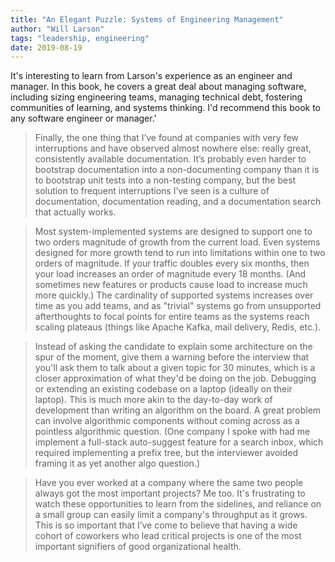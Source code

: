 ```yaml
---
title: "An Elegant Puzzle: Systems of Engineering Management"
author: "Will Larson"
tags: "leadership, engineering"
date: 2019-08-19
---
```


It's interesting to learn from Larson's experience as an engineer and
manager. In this book, he covers a great deal about managing software,
including sizing engineering teams, managing technical debt, fostering
communities of learning, and systems thinking. I'd recommend this book
to any software engineer or manager.'

> Finally, the one thing that I’ve found at companies with very few
interruptions and have observed almost nowhere else: really great,
consistently available documentation. It’s probably even harder to
bootstrap documentation into a non-documenting company than it is to
bootstrap unit tests into a non-testing company, but the best solution
to frequent interruptions I’ve seen is a culture of documentation,
documentation reading, and a documentation search that actually works.

> Most system-implemented systems are designed to support one to two orders
magnitude of growth from the current load. Even systems designed for more growth
tend to run into limitations within one to two orders of magnitude. If your
traffic doubles every six months, then your load increases an order of magnitude
every 18 months. (And sometimes new features or products cause load to increase
much more quickly.) The cardinality of supported systems increases over time as
you add teams, and as "trivial" systems go from unsupported afterthoughts to focal
points for entire teams as the systems reach scaling plateaus (things like Apache
Kafka, mail delivery, Redis, etc.).

> Instead of asking the candidate to explain some architecture on the spur
of the moment, give them a warning before the interview that you'll ask them to
talk about a given topic for 30 minutes, which is a closer approximation of
what they'd be doing on the job. Debugging or extending an existing codebase
on a laptop (ideally on their laptop). This is much more akin to the
day-to-day work of development than writing an algorithm on the board. A great
problem can involve algorithmic components without coming across as a pointless
algorithmic question. (One company I spoke with had me implement a full-stack
auto-suggest feature for a search inbox, which required implementing a prefix tree,
but the interviewer avoided framing it as yet another algo question.)

> Have you ever worked at a company where the same two people always got
the most important projects? Me too. It's frustrating to watch these opportunities
to learn from the sidelines, and reliance on a small group can easily limit a
company's throughput as it grows. This is so important that I’ve come to believe
that having a wide cohort of coworkers who lead critical projects is one of the
most important signifiers of good organizational health.

